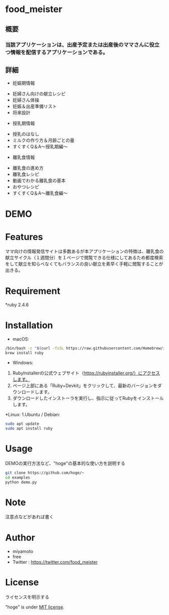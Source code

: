 # food_meister
## 概要
### 当該アプリケーションは、出産予定または出産後のママさんに役立つ情報を配信するアプリケーションである。

## 詳細
- 妊娠期情報
* 妊婦さん向けの献立レシピ
* 妊婦さん体操
* 妊娠＆出産準備リスト
* 将来設計
- 授乳期情報
* 授乳のはなし
* ミルクの作り方＆月齢ごとの量
* すくすくQ＆A～授乳期編～
- 離乳食情報
* 離乳食の進め方
* 離乳食レシピ
* 動画でわかる離乳食の基本
* おやつレシピ
* すくすくQ＆A～離乳食編～

# DEMO

 
# Features

ママ向けの情報発信サイトは多数あるが本アプリケーションの特徴は、離乳食の献立サイクル（１週間分）を１ページで閲覧できる仕様にしてあるため都度検索をして献立を知らべなくてもバランスの良い献立を素早く手軽に閲覧することが出きる。
 
# Requirement
 
*ruby 2.4.6
 
# Installation
* macOS:
```bash
/bin/bash -c "$(curl -fsSL https://raw.githubusercontent.com/Homebrew/install/HEAD/install.sh)"
brew install ruby
```
* Windows:
1. RubyInstallerの公式ウェブサイト（https://rubyinstaller.org/）にアクセスします。
2. ページ上部にある「Ruby+Devkit」をクリックして、最新のバージョンをダウンロードします。
3. ダウンロードしたインストーラを実行し、指示に従ってRubyをインストールします。

*Linux:
1.Ubuntu / Debian:
```bash
sudo apt update
sudo apt install ruby
```
 
# Usage
 
DEMOの実行方法など、"hoge"の基本的な使い方を説明する
 
```bash
git clone https://github.com/hoge/~
cd examples
python demo.py
```
 
# Note
 
注意点などがあれば書く
 
# Author

* miyamoto
* free
* Twitter : https://twitter.com/food_meister
 
# License
ライセンスを明示する
 
"hoge" is under [MIT license](https://en.wikipedia.org/wiki/MIT_License).
 